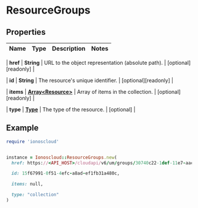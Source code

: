 # ResourceGroups

## Properties

| Name | Type | Description | Notes |
| ---- | ---- | ----------- | ----- |

| **href** | **String** | URL to the object representation (absolute path). | [optional][readonly] |

| **id** | **String** | The resource&#39;s unique identifier. | [optional][readonly] |

| **items** | [**Array&lt;Resource&gt;**](Resource.md) | Array of items in the collection. | [optional][readonly] |

| **type** | [**Type**](Type.md) | The type of the resource. | [optional] |

## Example

```ruby
require 'ionoscloud'


instance = Ionoscloud::ResourceGroups.new(
  href: https://<API_HOST>/cloudapi/v6/um/groups/30740c22-1def-11e7-aac9-d7a3646ca7fd/resources,

  id: 15f67991-0f51-4efc-a8ad-ef1fb31a480c,

  items: null,

  type: "collection"
)
```

